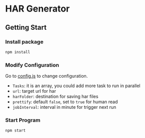 # HAR Generator

## Getting Start

### Install package

```bash
npm install
```

### Modify Configuration

Go to [config.js](config.js) to change configuration.

- `Tasks`: it is an array, you could add more task to run in parallel
- `url`: target url for har
- `harFolder`: destination for saving har files
- `prettify`: default `false`, set to `true` for human read
- `jobInterval`: interval in minute for trigger next run

### Start Program

```bash
npm start
```